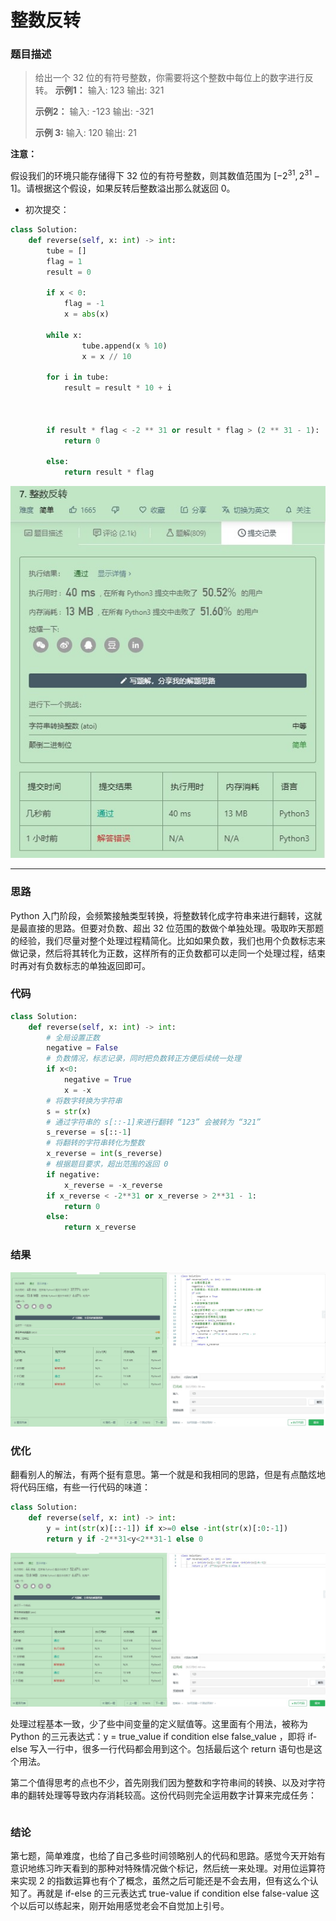 # 整数反转

### 题目描述
> 给出一个 32 位的有符号整数，你需要将这个整数中每位上的数字进行反转。
> **示例1：**
>   输入: 123
>   输出: 321
>
> **示例2：**
>   输入: -123
>   输出: -321
>
> **示例 3:**
>   输入: 120
>   输出: 21

**注意：**

假设我们的环境只能存储得下 32 位的有符号整数，则其数值范围为 $[−2^{31},  2^{31} − 1]$。请根据这个假设，如果反转后整数溢出那么就返回 0。


* 初次提交：
```python
class Solution:
    def reverse(self, x: int) -> int:
        tube = []
        flag = 1
        result = 0

        if x < 0:
            flag = -1
            x = abs(x)

        while x:
                tube.append(x % 10)
                x = x // 10

        for i in tube:
            result = result * 10 + i



        if result * flag < -2 ** 31 or result * flag > (2 ** 31 - 1):
            return 0

        else:
            return result * flag
```

![avatar](https://github.com/BruceSniper/MarkdownFiles/raw/master/算法刷题/Leetcode/img/2.jpg)

---

### 思路

Python 入门阶段，会频繁接触类型转换，将整数转化成字符串来进行翻转，这就是最直接的思路。但要对负数、超出 32 位范围的数做个单独处理。吸取昨天那题的经验，我们尽量对整个处理过程精简化。比如如果负数，我们也用个负数标志来做记录，然后将其转化为正数，这样所有的正负数都可以走同一个处理过程，结束时再对有负数标志的单独返回即可。

### 代码

```python
class Solution:
    def reverse(self, x: int) -> int:
        # 全局设置正数
        negative = False
        # 负数情况，标志记录，同时把负数转正方便后续统一处理
        if x<0:
            negative = True
            x = -x
        # 将数字转换为字符串
        s = str(x)
        # 通过字符串的 s[::-1]来进行翻转 “123” 会被转为 “321”
        s_reverse = s[::-1]
        # 将翻转的字符串转化为整数
        x_reverse = int(s_reverse)
        # 根据题目要求，超出范围的返回 0
        if negative:
            x_reverse = -x_reverse
        if x_reverse < -2**31 or x_reverse > 2**31 - 1:
            return 0
        else:
            return x_reverse
```

### 结果

![avatar](https://github.com/BruceSniper/MarkdownFiles/raw/master/算法刷题/Leetcode/img/8.jpg)

### 优化

翻看别人的解法，有两个挺有意思。第一个就是和我相同的思路，但是有点酷炫地将代码压缩，有些一行代码的味道：

```python
class Solution:
    def reverse(self, x: int) -> int:
        y = int(str(x)[::-1]) if x>=0 else -int(str(x)[:0:-1])
        return y if -2**31<y<2**31-1 else 0
```

![avatar](https://github.com/BruceSniper/MarkdownFiles/raw/master/算法刷题/Leetcode/img/9.jpg)

处理过程基本一致，少了些中间变量的定义赋值等。这里面有个用法，被称为 Python 的三元表达式：y = true_value if condition else false_value ，即将 if-else 写入一行中，很多一行代码都会用到这个。包括最后这个 return 语句也是这个用法。

第二个值得思考的点也不少，首先刚我们因为整数和字符串间的转换、以及对字符串的翻转处理等导致内存消耗较高。这份代码则完全运用数字计算来完成任务：

```python

```

### 结论

第七题，简单难度，也给了自己多些时间领略别人的代码和思路。感觉今天开始有意识地练习昨天看到的那种对特殊情况做个标记，然后统一来处理。对用位运算符来实现 2 的指数运算也有个了概念，虽然之后可能还是不会去用，但有这么个认知了。再就是 if-else 的三元表达式 true-value if condition else false-value 这个以后可以练起来，刚开始用感觉老会不自觉加上引号。